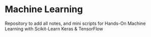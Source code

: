 # Machine Learning 
Repository to add all notes, and mini scripts for Hands-On Machine Learning with Scikit-Learn Keras & TensorFlow